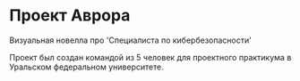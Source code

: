 # Проект Аврора
Визуальная новелла про 'Специалиста по кибербезопасности'

Проект был создан командой из 5 человек для проектного практикума в Уральском федеральном университете.
